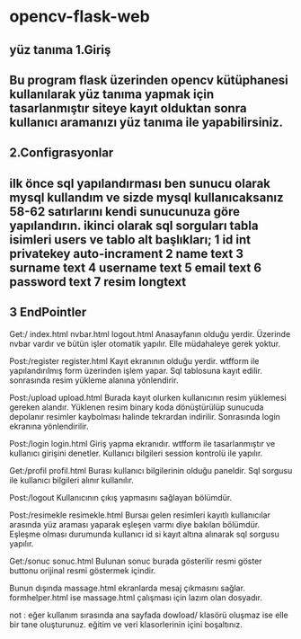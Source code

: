 # opencv-flask-web
yüz tanıma
1.Giriş
------------------------------------------------
Bu program flask üzerinden opencv kütüphanesi kullanılarak yüz tanıma yapmak için tasarlanmıştır siteye kayıt olduktan sonra kullanıcı aramanızı yüz tanıma ile yapabilirsiniz.
------------------------------------------------

2.Configrasyonlar
-------------------------------------------------
ilk önce sql yapılandırması ben sunucu olarak mysql kullandım ve sizde mysql kullanıcaksanız 58-62 satırlarını kendi sunucunuza göre yapılandırın.
ikinci olarak sql sorguları tabla isimleri users ve tablo alt başlıkları;
1 id int privatekey auto-incrament
2 name text
3 surname text
4 username text
5 email text
6 password text
7 resim longtext
---------------------------------------------------

3 EndPointler
---------------------------------------------------

Get:/
index.html
nvbar.html
logout.html
Anasayfanın olduğu yerdir.
Üzerinde nvbar vardır ve bütün işler otomatik yapılır.
Elle müdahaleye gerek yoktur.

Post:/register
register.html
Kayıt ekranının olduğu yerdir.
wtfform ile yapılandırılmış form üzerinden işlem yapar.
Sql tablosuna kayıt edilir.
sonrasında resim yükleme alanına yönlendirir.


Post:/upload
upload.html
Burada kayıt olurken kullanıcının resim yüklemesi gereken alandır.
Yüklenen resim binary koda dönüştürülüp sunucuda depolanır resimler kaybolması halinde tekrardan indirilir.
Sonrasında login ekranına yönlendirilir.

Post:/login
login.html
Giriş yapma ekranıdır.
wtfform ile tasarlanmıştır ve kullanıcı girişini denetler.
Kullanıcı bilgileri session kontrolü ile yapılır.

Get:/profil
profil.html
Burası kullanıcı bilgilerinin olduğu paneldir.
Sql sorgusu ile kullanıcı bilgileri alınır kullanılır.

Post:/logout
Kullanıcının çıkış yapmasını sağlayan bölümdür.

Post:/resimekle
resimekle.html
Bursaı gelen resimleri kayıtlı kullanıcılar arasında yüz araması yaparak eşleşen varmı diye bakılan bölümdür.
Eşleşme olması durumunda kullanıcı id si kayıt altına alınarak sql sorgusu yapılır.

Get:/sonuc
sonuc.html
Bulunan sonuc burada gösterilir resmi göster buttonu orijinal resmi göstermek içindir.

Bunun dışında massage.html ekranlarda mesaj çıkmasını sağlar.
formhelper.html ise massage.html çalışması için lazım olan dosyadır.

not : eğer kullanım sırasında ana sayfada dowload/ klasörü oluşmaz ise elle bir tane oluşturunuz. eğitim ve veri klasorlerinin içini boşaltınız.
